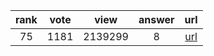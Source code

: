 
| rank | vote | view | answer | url |
|:-:|:-:|:-:|:-:|:-:|
|75|1181|2139299|8| [url](http://stackoverflow.com/questions/2835559/parsing-values-from-a-json-file) |
